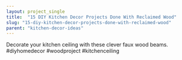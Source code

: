 ```yaml
---
layout: project_single
title:  "15 DIY Kitchen Decor Projects Done With Reclaimed Wood"
slug: "15-diy-kitchen-decor-projects-done-with-reclaimed-wood"
parent: "kitchen-decor-ideas"
---
```

Decorate your kitchen ceiling with these clever faux wood beams. #diyhomedecor #woodproject #kitchenceiling
